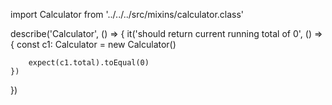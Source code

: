 import Calculator from '../../../src/mixins/calculator.class'

describe('Calculator', () => {
    it('should return current running total of 0', () => {
        const c1: Calculator = new Calculator()

        expect(c1.total).toEqual(0)
    })
})